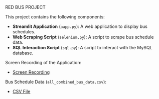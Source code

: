RED BUS PROJECT


This project contains the following components:

- **Streamlit Application** (`aapp.py`): A web application to display bus schedules.
- **Web Scraping Script** (`selenium.py`): A script to scrape bus schedule data.
- **SQL Interaction Script** (`sql.py`): A script to interact with the MySQL database.

Screen Recording of the Application:
- [Screen Recording](https://drive.google.com/file/d/1z_AS3FnNbVHzrpmkiMZnVeYmUkiTu-aD/view?usp=sharing)


Bus Schedule Data (`all_combined_bus_data.csv`):

- [CSV File](https://drive.google.com/file/d/15qOoRn-AZnVIegw63k5btW0FMO64DoJ3/view?usp=sharing)

